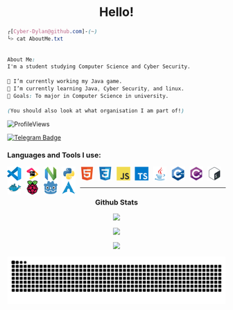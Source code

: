 <h1 align="center"> Hello!</h1>

```css
┌[Cyber-Dylan@github.com]-(~)
└> cat AboutMe.txt
```

 ```css

About Me:
I'm a student studying Computer Science and Cyber Security.

🔭 I’m currently working my Java game.
🌱 I’m currently learning Java, Cyber Security, and linux.
🥅 Goals: To major in Computer Science in university.

(You should also look at what organisation I am part of!)

  ```

![ProfileViews](https://komarev.com/ghpvc/?username=Cyber-Dylan&style=flat&color=blueviolet)

[![Telegram Badge](https://img.shields.io/badge/Telegram-blue?style=for-the-badge&logo=telegram&logoColor=white)](https://t.me/+Ek8F_9qmhrUzODhh)

### Languages and Tools I use:

<img align="left" alt="Visual Studio Code" width="32px" src="https://github.com/devicons/devicon/blob/master/icons/vscode/vscode-original.svg" style="padding-right:10px;" />
<img align="left" alt="JetBrains" width="32px" src="https://github.com/devicons/devicon/blob/master/icons/jetbrains/jetbrains-original.svg" style="padding-right:10px;" />
<img align="left" alt="NeoVim" width="32px" src="https://github.com/devicons/devicon/blob/master/icons/neovim/neovim-original.svg" style="padding-right:10px;" />
<img align="left" alt="Python" width="32px" src="https://github.com/devicons/devicon/blob/master/icons/python/python-original.svg" style="padding-right:10px;" />
<img align="left" alt="HTML5" width="32px" src="https://github.com/devicons/devicon/blob/master/icons/html5/html5-original.svg" style="padding-right:10px;" />
<img align="left" alt="CSS" width="32px" src="https://github.com/devicons/devicon/blob/master/icons/css3/css3-original.svg" style="padding-right:10px;" />
<img align="left" alt="Javascript" width="32px" src="https://github.com/devicons/devicon/blob/master/icons/javascript/javascript-original.svg" style="padding-right:10px;" />
<img align="left" alt="Typescript" width="32px" src="https://github.com/devicons/devicon/blob/master/icons/typescript/typescript-original.svg" style="padding-right:10px;" />
<img align="left" alt="Java" width="32px" src="https://github.com/devicons/devicon/blob/master/icons/java/java-original.svg" style="padding-right:10px;" />
<img align="left" alt="C++" width="32px" src="https://github.com/devicons/devicon/blob/master/icons/cplusplus/cplusplus-original.svg" style="padding-right:10px;" />
<img align="left" alt="C#" width="32px" src="https://github.com/devicons/devicon/blob/master/icons/csharp/csharp-original.svg" style="padding-right:10px;" />
<img align="left" alt="Bash" width="32px" src="https://github.com/devicons/devicon/blob/master/icons/bash/bash-original.svg" style="padding-right:10px;" />
<img align="left" alt="Docker" width="32px" src="https://github.com/devicons/devicon/blob/master/icons/docker/docker-original.svg" style="padding-right:10px;" />
<img align="left" alt="Raspberry Pi" width="32px" src="https://github.com/devicons/devicon/blob/master/icons/raspberrypi/raspberrypi-original.svg" style="padding-right:10px;" />
<img align="left" alt="Godot" width="32px" src="https://github.com/devicons/devicon/blob/master/icons/godot/godot-original.svg" style="padding-right:10px;" />
<img align="left" alt="Arch Linux" width="32px" src="https://github.com/devicons/devicon/blob/master/icons/archlinux/archlinux-original.svg" style="padding-right:10px;" />

<br />
<br />

---

<h3 align="center"> Github Stats </h3>

<p align="center">
  <img src="https://github-readme-stats.vercel.app/api?username=Cyber-Dylan&show_icons=true&theme=blue-green&rank_icon=github"/>
</p>

<p align="center">
  <img src="http://github-readme-streak-stats.herokuapp.com?user=Cyber-Dylan&theme=algolia&date_format=j%20M%5B%20Y%5D&border=1A1B27"/>
</p>

<p align="center">
  <img src="https://github-readme-stats.vercel.app/api/top-langs/?username=Cyber-Dylan&layout=pie&theme=blue-green"/>
</p>

<p align="center">
 <img width="1000" src="https://github.com/Cyber-Dylan/Cyber-Dylan/blob/output/github-contribution-grid-snake.svg" alt="snake thing"/>
</p>
